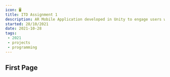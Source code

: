 ```yaml
---
icon: 🖥️
title: ITD Assignment 1
description: AR Mobile Application developed in Unity to engage users with scenarios related to COVID-19 pandemic
started: 28/10/2021
date: 2021-10-28
tags: 
 - 2021
 - projects
 - programming
---
```


## First Page
